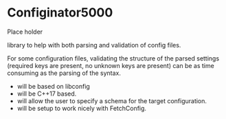 # Configinator5000

Place holder

library to help with both parsing and validation of config files.

For some configuration files, validating the structure of the parsed settings (required keys are present, no unknown keys are present) can
be as time consuming as the parsing of the syntax.

- will be based on libconfig
- will be C++17 based.
- will allow the user to specify a schema for the target configuration.
- will be setup to work nicely with FetchConfig.

